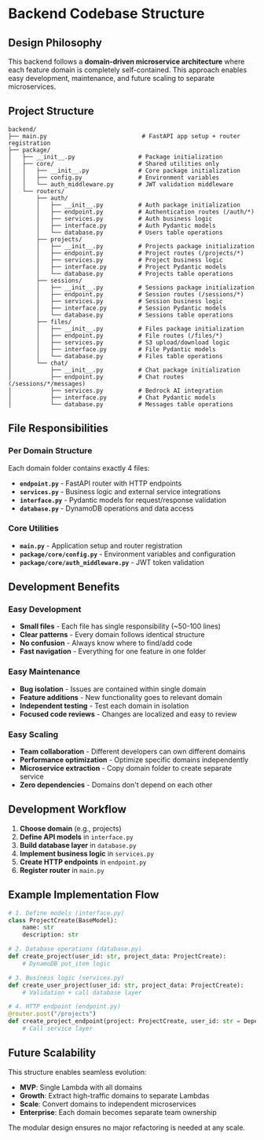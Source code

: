 # Backend Codebase Structure

## Design Philosophy

This backend follows a **domain-driven microservice architecture** where each feature domain is completely self-contained. This approach enables easy development, maintenance, and future scaling to separate microservices.

## Project Structure

```
backend/
├── main.py                           # FastAPI app setup + router registration
├── package/
│   ├── __init__.py                  # Package initialization
│   ├── core/                        # Shared utilities only
│   │   ├── __init__.py              # Core package initialization
│   │   ├── config.py                # Environment variables
│   │   └── auth_middleware.py       # JWT validation middleware
│   └── routers/
│       ├── auth/
│       │   ├── __init__.py          # Auth package initialization
│       │   ├── endpoint.py          # Authentication routes (/auth/*)
│       │   ├── services.py          # Auth business logic
│       │   ├── interface.py         # Auth Pydantic models
│       │   └── database.py          # Users table operations
│       ├── projects/
│       │   ├── __init__.py          # Projects package initialization
│       │   ├── endpoint.py          # Project routes (/projects/*)
│       │   ├── services.py          # Project business logic
│       │   ├── interface.py         # Project Pydantic models
│       │   └── database.py          # Projects table operations
│       ├── sessions/
│       │   ├── __init__.py          # Sessions package initialization
│       │   ├── endpoint.py          # Session routes (/sessions/*)
│       │   ├── services.py          # Session business logic
│       │   ├── interface.py         # Session Pydantic models
│       │   └── database.py          # Sessions table operations
│       ├── files/
│       │   ├── __init__.py          # Files package initialization
│       │   ├── endpoint.py          # File routes (/files/*)
│       │   ├── services.py          # S3 upload/download logic
│       │   ├── interface.py         # File Pydantic models
│       │   └── database.py          # Files table operations
│       └── chat/
│           ├── __init__.py          # Chat package initialization
│           ├── endpoint.py          # Chat routes (/sessions/*/messages)
│           ├── services.py          # Bedrock AI integration
│           ├── interface.py         # Chat Pydantic models
│           └── database.py          # Messages table operations
```

## File Responsibilities

### Per Domain Structure
Each domain folder contains exactly 4 files:

- **`endpoint.py`** - FastAPI router with HTTP endpoints
- **`services.py`** - Business logic and external service integrations
- **`interface.py`** - Pydantic models for request/response validation
- **`database.py`** - DynamoDB operations and data access

### Core Utilities
- **`main.py`** - Application setup and router registration
- **`package/core/config.py`** - Environment variables and configuration
- **`package/core/auth_middleware.py`** - JWT token validation

## Development Benefits

### Easy Development
- **Small files** - Each file has single responsibility (~50-100 lines)
- **Clear patterns** - Every domain follows identical structure
- **No confusion** - Always know where to find/add code
- **Fast navigation** - Everything for one feature in one folder

### Easy Maintenance
- **Bug isolation** - Issues are contained within single domain
- **Feature additions** - New functionality goes to relevant domain
- **Independent testing** - Test each domain in isolation
- **Focused code reviews** - Changes are localized and easy to review

### Easy Scaling
- **Team collaboration** - Different developers can own different domains
- **Performance optimization** - Optimize specific domains independently
- **Microservice extraction** - Copy domain folder to create separate service
- **Zero dependencies** - Domains don't depend on each other

## Development Workflow

1. **Choose domain** (e.g., projects)
2. **Define API models** in `interface.py`
3. **Build database layer** in `database.py`
4. **Implement business logic** in `services.py`
5. **Create HTTP endpoints** in `endpoint.py`
6. **Register router** in `main.py`

## Example Implementation Flow

```python
# 1. Define models (interface.py)
class ProjectCreate(BaseModel):
    name: str
    description: str

# 2. Database operations (database.py)
def create_project(user_id: str, project_data: ProjectCreate):
    # DynamoDB put_item logic

# 3. Business logic (services.py)
def create_user_project(user_id: str, project_data: ProjectCreate):
    # Validation + call database layer

# 4. HTTP endpoint (endpoint.py)
@router.post("/projects")
def create_project_endpoint(project: ProjectCreate, user_id: str = Depends(get_current_user)):
    # Call service layer
```

## Future Scalability

This structure enables seamless evolution:
- **MVP**: Single Lambda with all domains
- **Growth**: Extract high-traffic domains to separate Lambdas
- **Scale**: Convert domains to independent microservices
- **Enterprise**: Each domain becomes separate team ownership

The modular design ensures no major refactoring is needed at any scale.